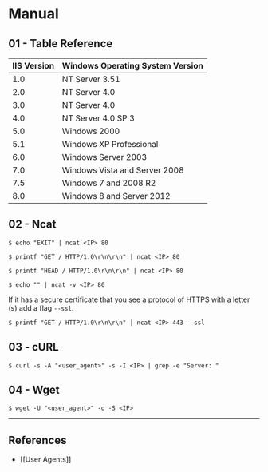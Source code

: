 # Manual

## 01 - Table Reference

| IIS Version | Windows Operating System Version |
| ----------- | -------------------------------- |
| 1.0         | NT Server 3.51                   |
| 2.0         | NT Server 4.0                    |
| 3.0         | NT Server 4.0                    |
| 4.0         | NT Server 4.0 SP 3               |
| 5.0         | Windows 2000                     |
| 5.1         | Windows XP Professional          |
| 6.0         | Windows Server 2003              |
| 7.0         | Windows Vista and Server 2008    |
| 7.5         | Windows 7 and 2008 R2            |
| 8.0         | Windows 8 and Server 2012        |

## 02 - Ncat

```
$ echo "EXIT" | ncat <IP> 80

$ printf "GET / HTTP/1.0\r\n\r\n" | ncat <IP> 80

$ printf "HEAD / HTTP/1.0\r\n\r\n" | ncat <IP> 80

$ echo "" | ncat -v <IP> 80
```

If it has a secure certificate that you see a protocol of HTTPS with a letter (s) add a flag `--ssl`.

```
$ printf "GET / HTTP/1.0\r\n\r\n" | ncat <IP> 443 --ssl
```

## 03 - cURL

```
$ curl -s -A "<user_agent>" -s -I <IP> | grep -e "Server: "
```

## 04 - Wget

```
$ wget -U "<user_agent>" -q -S <IP>
```

---
## References

- [[User Agents]]